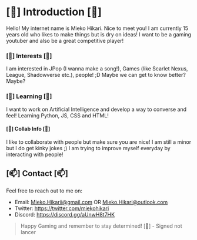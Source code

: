 # [👋] Introduction [👋]
Hello! My internet name is Mieko Hikari. Nice to meet you! I am currently 15 years old who likes to make things but is dry on ideas! I want to be a gaming youtuber and also be a great competitive player!

### [👀] Interests [👀]
I am interested in JPop (I wanna make a song!), Games (like Scarlet Nexus, League, Shadowverse etc.), people! ;D Maybe we can get to know better? Maybe?

### [🌱] Learning [🌱]
I want to work on Artificial Intelligence and develop a way to converse and feel! Learning Python, JS, CSS and HTML!

#### [💞]️ Collab Info [💞]
I like to collaborate with people but make sure you are nice! I am still a minor but I do get kinky jokes ;) I am trying to improve myself everyday by interacting with people!

## [📫] Contact [📫]
Feel free to reach out to me on:
- Email: Mieko.Hikarii@gmail.com OR Mieko.Hikari@outlook.com
- Twitter: https://twitter.com/miekohikari
- Discord: https://discord.gg/aUnwH8t7HK

> Happy Gaming and remember to stay determined! [💙]
> \- Signed not lancer
